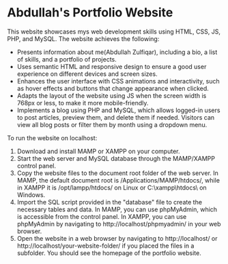 # Abdullah's Portfolio Website


This website showcases mys web development skills using HTML, CSS, JS, PHP, and MySQL. The website achieves the following:

* Presents information about me(Abdullah Zulfiqar), including a bio, a list of skills, and a portfolio of projects.
* Uses semantic HTML and responsive design to ensure a good user experience on different devices and screen sizes.
* Enhances the user interface with CSS animations and interactivity, such as hover effects and buttons that change appearance when clicked.
* Adapts the layout of the website using JS when the screen width is 768px or less, to make it more mobile-friendly.
* Implements a blog using PHP and MySQL, which allows logged-in users to post articles, preview them, and delete them if needed. Visitors can view all blog posts or filter them by month using a dropdown menu.

To run the website on localhost:

1. Download and install MAMP or XAMPP on your computer.
2. Start the web server and MySQL database through the MAMP/XAMPP control panel.
3. Copy the website files to the document root folder of the web server. In MAMP, the default document root is /Applications/MAMP/htdocs/, while in XAMPP it is /opt/lampp/htdocs/ on Linux or C:\xampp\htdocs\ on Windows.
4. Import the SQL script provided in the "database" file to create the necessary tables and data. In MAMP, you can use phpMyAdmin, which is accessible from the control panel. In XAMPP, you can use phpMyAdmin by navigating to http://localhost/phpmyadmin/ in your web browser.
6. Open the website in a web browser by navigating to http://localhost/ or http://localhost/your-website-folder/ if you placed the files in a subfolder. You should see the homepage of the portfolio website.
